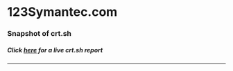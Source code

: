 # 123Symantec.com
### Snapshot of crt.sh
##### Click [here](https://crt.sh/?q=85DF56C2DDB2FE0FC65F110AD6EDA6A336F3895BD8523918AC0EEA7E3F323DE2) for a live crt.sh report

---
